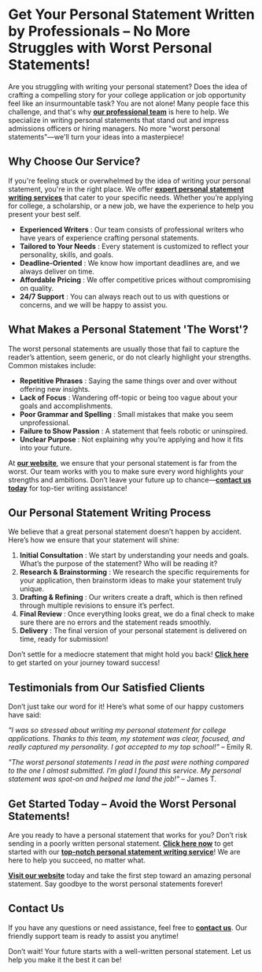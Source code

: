 # Get Your Personal Statement Written by Professionals – No More Struggles with Worst Personal Statements!

Are you struggling with writing your personal statement? Does the idea of crafting a compelling story for your college application or job opportunity feel like an insurmountable task? You are not alone! Many people face this challenge, and that's why **[our professional team](https://tinyurl.com/topessay?keyword=worst+personal+statements)** is here to help. We specialize in writing personal statements that stand out and impress admissions officers or hiring managers. No more "worst personal statements"—we'll turn your ideas into a masterpiece!

## Why Choose Our Service?

If you're feeling stuck or overwhelmed by the idea of writing your personal statement, you're in the right place. We offer **[expert personal statement writing services](https://tinyurl.com/topessay?keyword=worst+personal+statements)** that cater to your specific needs. Whether you’re applying for college, a scholarship, or a new job, we have the experience to help you present your best self.

- **Experienced Writers** : Our team consists of professional writers who have years of experience crafting personal statements.
- **Tailored to Your Needs** : Every statement is customized to reflect your personality, skills, and goals.
- **Deadline-Oriented** : We know how important deadlines are, and we always deliver on time.
- **Affordable Pricing** : We offer competitive prices without compromising on quality.
- **24/7 Support** : You can always reach out to us with questions or concerns, and we will be happy to assist you.

## What Makes a Personal Statement 'The Worst'?

The worst personal statements are usually those that fail to capture the reader’s attention, seem generic, or do not clearly highlight your strengths. Common mistakes include:

- **Repetitive Phrases** : Saying the same things over and over without offering new insights.
- **Lack of Focus** : Wandering off-topic or being too vague about your goals and accomplishments.
- **Poor Grammar and Spelling** : Small mistakes that make you seem unprofessional.
- **Failure to Show Passion** : A statement that feels robotic or uninspired.
- **Unclear Purpose** : Not explaining why you’re applying and how it fits into your future.

At **[our website](https://tinyurl.com/topessay?keyword=worst+personal+statements)**, we ensure that your personal statement is far from the worst. Our team works with you to make sure every word highlights your strengths and ambitions. Don’t leave your future up to chance—**[contact us today](https://tinyurl.com/topessay?keyword=worst+personal+statements)** for top-tier writing assistance!

## Our Personal Statement Writing Process

We believe that a great personal statement doesn’t happen by accident. Here’s how we ensure that your statement will shine:

1. **Initial Consultation** : We start by understanding your needs and goals. What’s the purpose of the statement? Who will be reading it?
2. **Research & Brainstorming** : We research the specific requirements for your application, then brainstorm ideas to make your statement truly unique.
3. **Drafting & Refining** : Our writers create a draft, which is then refined through multiple revisions to ensure it’s perfect.
4. **Final Review** : Once everything looks great, we do a final check to make sure there are no errors and the statement reads smoothly.
5. **Delivery** : The final version of your personal statement is delivered on time, ready for submission!

Don’t settle for a mediocre statement that might hold you back! **[Click here](https://tinyurl.com/topessay?keyword=worst+personal+statements)** to get started on your journey toward success!

## Testimonials from Our Satisfied Clients

Don’t just take our word for it! Here’s what some of our happy customers have said:

_"I was so stressed about writing my personal statement for college applications. Thanks to this team, my statement was clear, focused, and really captured my personality. I got accepted to my top school!"_ – Emily R.

_"The worst personal statements I read in the past were nothing compared to the one I almost submitted. I’m glad I found this service. My personal statement was spot-on and helped me land the job!"_ – James T.

## Get Started Today – Avoid the Worst Personal Statements!

Are you ready to have a personal statement that works for you? Don’t risk sending in a poorly written personal statement. **[Click here now](https://tinyurl.com/topessay?keyword=worst+personal+statements)** to get started with our **[top-notch personal statement writing service](https://tinyurl.com/topessay?keyword=worst+personal+statements)**! We are here to help you succeed, no matter what.

**[Visit our website](https://tinyurl.com/topessay?keyword=worst+personal+statements)** today and take the first step toward an amazing personal statement. Say goodbye to the worst personal statements forever!

## Contact Us

If you have any questions or need assistance, feel free to **[contact us](https://tinyurl.com/topessay?keyword=worst+personal+statements)**. Our friendly support team is ready to assist you anytime!

Don’t wait! Your future starts with a well-written personal statement. Let us help you make it the best it can be!
